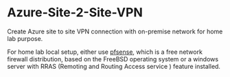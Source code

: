 # Azure-Site-2-Site-VPN
Create Azure site to site VPN connection with on-premise network for home lab purpose.

For home lab local setup, either use [pfsense](https://www.pfsense.org/download/), which is a free network firewall distribution, based on the FreeBSD operating system or a windows server with RRAS (Remoting and Routing Access service ) feature installed.
